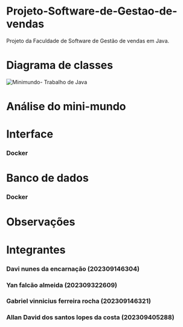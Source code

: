 # Projeto-Software-de-Gestao-de-vendas
Projeto da Faculdade de Software de Gestão de vendas em Java.

# Diagrama de classes
![Minimundo- Trabalho de Java](https://github.com/user-attachments/assets/a89a9eeb-ce8f-4ab1-ac82-d42bfefdd38e)

# Análise do mini-mundo

# Interface
### Docker

# Banco de dados
### Docker

# Observações

# Integrantes
### Davi nunes da encarnação (202309146304)
### Yan falcão almeida (202309322609)
### Gabriel vinnicius ferreira rocha (202309146321)
### Allan David dos santos lopes da costa (202309405288)
